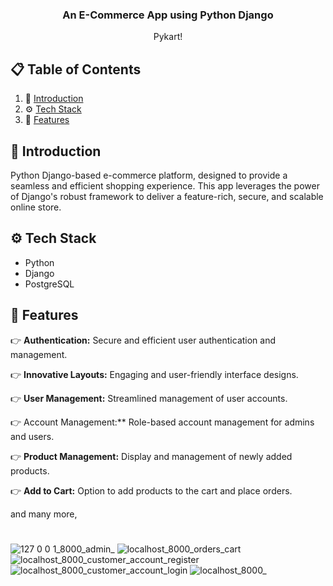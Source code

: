 <div align="center">
  <h3 align="center">An E-Commerce App using Python Django</h3>

   <div align="center">
     Pykart!
    </div>
</div>

## 📋 <a name="table">Table of Contents</a>

1. 🤖 [Introduction](#introduction)
2. ⚙️ [Tech Stack](#tech-stack)
3. 🔋 [Features](#features)

## <a name="introduction">🤖 Introduction</a>

Python Django-based e-commerce platform, designed to provide a seamless and efficient shopping experience. This app leverages the power of Django's robust framework to deliver a feature-rich, secure, and scalable online store.

## <a name="tech-stack">⚙️ Tech Stack</a>

- Python
- Django
- PostgreSQL

## <a name="features">🔋 Features</a>

👉 **Authentication:** Secure and efficient user authentication and management.
        
👉 **Innovative Layouts:** Engaging and user-friendly interface designs.
    
👉 **User Management:** Streamlined management of user accounts.
    
👉 Account Management:** Role-based account management for admins and users.
    
👉 **Product Management:** Display and management of newly added products.
    
👉 **Add to Cart:** Option to add products to the cart and place orders.

and many more,
#
![127 0 0 1_8000_admin_](https://github.com/user-attachments/assets/70d1c68b-6cee-432c-bec9-43c09f64c123)
![localhost_8000_orders_cart](https://github.com/user-attachments/assets/9a572082-4202-437a-801c-ae6e6a0dcd9e)
![localhost_8000_customer_account_register](https://github.com/user-attachments/assets/4e014375-6362-4c6c-8f56-2e42b795f0a2)
![localhost_8000_customer_account_login](https://github.com/user-attachments/assets/5405e399-d527-4505-8ff3-9db5ac901bb9)
![localhost_8000_](https://github.com/user-attachments/assets/5d7b30ab-ecec-4700-ad0d-4f807d49f0ea)

